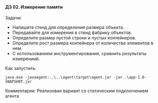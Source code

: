 #### ДЗ 02. Измерение памяти

Задачи:
- Напишите стенд для определения размера объекта. 
- Передавайте для измерения в стенд фабрику объектов.
- Определите размер пустой строки и пустых контейнеров.
- Определите рост размера контейнера от количества элементов в нем.
- С использованием инструментирования, сравнить результаты измерениий.

Как запустить:
```
java.exe -javaagent:..\..\agent\target\agent.jar -jar .\app-1.0-SNAPSHOT.jar
```

Комментарии:
Реализован вариант со статическим подключением агента
